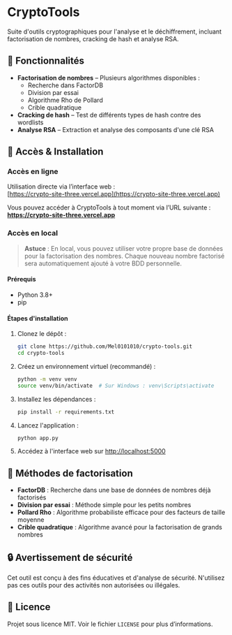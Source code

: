 # CryptoTools

Suite d'outils cryptographiques pour l'analyse et le déchiffrement, incluant factorisation de nombres, cracking de hash et analyse RSA.

## 🔧 Fonctionnalités

- **Factorisation de nombres** – Plusieurs algorithmes disponibles :
  - Recherche dans FactorDB
  - Division par essai
  - Algorithme Rho de Pollard
  - Crible quadratique
- **Cracking de hash** – Test de différents types de hash contre des wordlists
- **Analyse RSA** – Extraction et analyse des composants d'une clé RSA

## 🚀 Accès & Installation

### Accès en ligne

Utilisation directe via l’interface web :  
[https://crypto-site-three.vercel.app](https://crypto-site-three.vercel.app)

Vous pouvez accéder à CryptoTools à tout moment via l’URL suivante :  
**https://crypto-site-three.vercel.app**

### Accès en local

> **Astuce** : En local, vous pouvez utiliser votre propre base de données pour la factorisation des nombres. Chaque nouveau nombre factorisé sera automatiquement ajouté à votre BDD personnelle.

#### Prérequis
- Python 3.8+
- pip

#### Étapes d'installation

1. Clonez le dépôt :
   ```bash
   git clone https://github.com/Mel0101010/crypto-tools.git
   cd crypto-tools
   ```
2. Créez un environnement virtuel (recommandé) :
   ```bash
   python -m venv venv
   source venv/bin/activate  # Sur Windows : venv\Scripts\activate
   ```
3. Installez les dépendances :
   ```bash
   pip install -r requirements.txt
   ```
4. Lancez l'application :
   ```bash
   python app.py
   ```
5. Accédez à l'interface web sur [http://localhost:5000](http://localhost:5000)

## 🧰 Méthodes de factorisation

- **FactorDB** : Recherche dans une base de données de nombres déjà factorisés
- **Division par essai** : Méthode simple pour les petits nombres
- **Pollard Rho** : Algorithme probabiliste efficace pour des facteurs de taille moyenne
- **Crible quadratique** : Algorithme avancé pour la factorisation de grands nombres

## 🔒 Avertissement de sécurité

Cet outil est conçu à des fins éducatives et d'analyse de sécurité. N'utilisez pas ces outils pour des activités non autorisées ou illégales.

## 📝 Licence

Projet sous licence MIT. Voir le fichier `LICENSE` pour plus d’informations.
